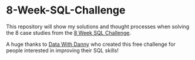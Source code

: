 # 8-Week-SQL-Challenge

This repository will show my solutions and thought processes when solving the 8 case studies from the [8 Week SQL Challenge](https://8weeksqlchallenge.com/).

A huge thanks to [Data With Danny](https://www.linkedin.com/in/datawithdanny/) who created this free challenge for people interested in improving their SQL skills!
